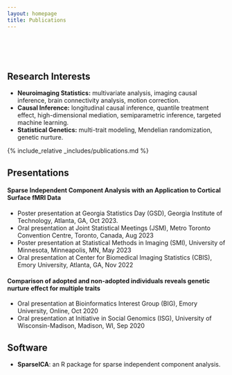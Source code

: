 ```yaml
---
layout: homepage
title: Publications
---
```


<br>
<br>
<br>

## Research Interests

- **Neuroimaging Statistics:** multivariate analysis, imaging causal inference, brain connectivity analysis, motion correction.
- **Causal Inference:** longitudinal causal inference, quantile treatment effect, high-dimensional mediation, semiparametric inference, targeted machine learning.
- **Statistical Genetics:** multi-trait modeling, Mendelian randomization, genetic nurture.

{% include_relative _includes/publications.md %}

## Presentations

#### Sparse Independent Component Analysis with an Application to Cortical Surface fMRI Data
- Poster presentation at Georgia Statistics Day (GSD), Georgia Institute of Technology, Atlanta, GA, Oct 2023.
- Oral presentation at Joint Statistical Meetings (JSM), Metro Toronto Convention Centre, Toronto, Canada, Aug 2023
- Poster presentation at Statistical Methods in Imaging (SMI), University of Minnesota, Minneapolis, MN, May 2023
- Oral presentation at Center for Biomedical Imaging Statistics (CBIS), Emory University, Atlanta, GA, Nov 2022

#### Comparison of adopted and non-adopted individuals reveals genetic nurture effect for multiple traits
- Oral presentation at Bioinformatics Interest Group (BIG), Emory University, Online, Oct 2020
- Oral presentation at Initiative in Social Genomics (ISG), University of Wisconsin-Madison, Madison, WI, Sep 2020

## Software
- **SparseICA**: an R package for sparse independent component analysis.
